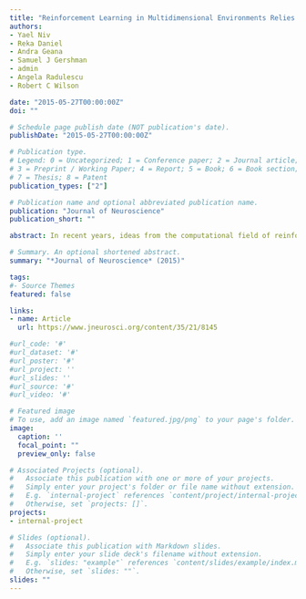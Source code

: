 ```yaml
---
title: "Reinforcement Learning in Multidimensional Environments Relies on Attention Mechanisms"
authors: 
- Yael Niv
- Reka Daniel
- Andra Geana 
- Samuel J Gershman
- admin
- Angela Radulescu
- Robert C Wilson

date: "2015-05-27T00:00:00Z"
doi: ""

# Schedule page publish date (NOT publication's date).
publishDate: "2015-05-27T00:00:00Z"

# Publication type.
# Legend: 0 = Uncategorized; 1 = Conference paper; 2 = Journal article;
# 3 = Preprint / Working Paper; 4 = Report; 5 = Book; 6 = Book section;
# 7 = Thesis; 8 = Patent
publication_types: ["2"]

# Publication name and optional abbreviated publication name.
publication: "Journal of Neuroscience"
publication_short: ""

abstract: In recent years, ideas from the computational field of reinforcement learning have revolutionized the study of learning in the brain, famously providing new, precise theories of how dopamine affects learning in the basal ganglia. However, reinforcement learning algorithms are notorious for not scaling well to multidimensional environments, as is required for real-world learning. We hypothesized that the brain naturally reduces the dimensionality of real-world problems to only those dimensions that are relevant to predicting reward, and conducted an experiment to assess by what algorithms and with what neural mechanisms this “representation learning” process is realized in humans. Our results suggest that a bilateral attentional control network comprising the intraparietal sulcus, precuneus, and dorsolateral prefrontal cortex is involved in selecting what dimensions are relevant to the task at hand, effectively updating the task representation through trial and error. In this way, cortical attention mechanisms interact with learning in the basal ganglia to solve the “curse of dimensionality” in reinforcement learning.

# Summary. An optional shortened abstract.
summary: "*Journal of Neuroscience* (2015)"

tags:
#- Source Themes
featured: false

links:
- name: Article 
  url: https://www.jneurosci.org/content/35/21/8145

#url_code: '#'
#url_dataset: '#'
#url_poster: '#'
#url_project: ''
#url_slides: ''
#url_source: '#'
#url_video: '#'

# Featured image
# To use, add an image named `featured.jpg/png` to your page's folder. 
image:
  caption: ''
  focal_point: ""
  preview_only: false

# Associated Projects (optional).
#   Associate this publication with one or more of your projects.
#   Simply enter your project's folder or file name without extension.
#   E.g. `internal-project` references `content/project/internal-project/index.md`.
#   Otherwise, set `projects: []`.
projects:
- internal-project

# Slides (optional).
#   Associate this publication with Markdown slides.
#   Simply enter your slide deck's filename without extension.
#   E.g. `slides: "example"` references `content/slides/example/index.md`.
#   Otherwise, set `slides: ""`.
slides: ""
---
```


